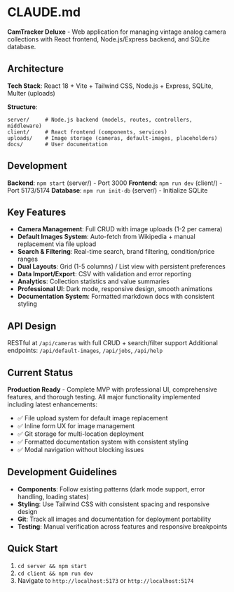 # CLAUDE.md

**CamTracker Deluxe** - Web application for managing vintage analog camera collections with React frontend, Node.js/Express backend, and SQLite database.

## Architecture

**Tech Stack**: React 18 + Vite + Tailwind CSS, Node.js + Express, SQLite, Multer (uploads)

**Structure**:
```
server/     # Node.js backend (models, routes, controllers, middleware)
client/     # React frontend (components, services)  
uploads/    # Image storage (cameras, default-images, placeholders)
docs/       # User documentation
```

## Development

**Backend**: `npm start` (server/) - Port 3000
**Frontend**: `npm run dev` (client/) - Port 5173/5174
**Database**: `npm run init-db` (server/) - Initialize SQLite

## Key Features

- **Camera Management**: Full CRUD with image uploads (1-2 per camera)
- **Default Images System**: Auto-fetch from Wikipedia + manual replacement via file upload
- **Search & Filtering**: Real-time search, brand filtering, condition/price ranges
- **Dual Layouts**: Grid (1-5 columns) / List view with persistent preferences
- **Data Import/Export**: CSV with validation and error reporting
- **Analytics**: Collection statistics and value summaries
- **Professional UI**: Dark mode, responsive design, smooth animations
- **Documentation System**: Formatted markdown docs with consistent styling

## API Design

RESTful at `/api/cameras` with full CRUD + search/filter support
Additional endpoints: `/api/default-images`, `/api/jobs`, `/api/help`

## Current Status

**Production Ready** - Complete MVP with professional UI, comprehensive features, and thorough testing. All major functionality implemented including latest enhancements:

- ✅ File upload system for default image replacement
- ✅ Inline form UX for image management  
- ✅ Git storage for multi-location deployment
- ✅ Formatted documentation system with consistent styling
- ✅ Modal navigation without blocking issues

## Development Guidelines

- **Components**: Follow existing patterns (dark mode support, error handling, loading states)
- **Styling**: Use Tailwind CSS with consistent spacing and responsive design
- **Git**: Track all images and documentation for deployment portability
- **Testing**: Manual verification across features and responsive breakpoints

## Quick Start

1. `cd server && npm start`
2. `cd client && npm run dev` 
3. Navigate to `http://localhost:5173` or `http://localhost:5174`